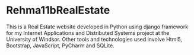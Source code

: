 # Rehma11bRealEstate
This is a Real Estate website developed in Python using django framework for my Internet Applications and Distributed Systems project at the University of Windsor.
Other tools and technologies used involve Html5, Bootstrap, JavaScript, PyCharm and SQLite.
